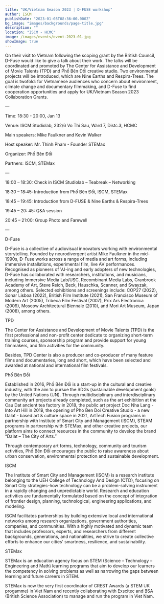 ```yaml
---
title: "UK/Vietnam Season 2023 | D-FUSE workshop"
author: ISCM
publishDate: "2023-01-05T08:36:00.000Z"
bg_image: "images/backgrounds/page-title.jpg"
description: "" 
location: "ISCM - HCMC"
image: /images/events/event-2023-01.jpg
showImage: true
---
```

On their visit to Vietnam following the scoping grant by the British Council, D-Fuse would like to give a talk about their work. The talks will be coordinated and promoted by The Center for Assistance and Development of Movie Talents (TPD) and Phố Bên Đồi creative studio. Two environmental projects will be introduced, which are Nine Earths and Respira-Trees. The goal is twofold: for Vietnamese audiences who concern about environment, climate change and documentary filmmaking, and D-Fuse to find cooperation opportunities and apply for UK/Vietnam Season 2023 Collaboration Grants.

—

Time: 18:30 - 20:00, Jan 13

Venue: ISCM Studiolab, 232/6 Vo Thi Sau, Ward 7, Distc.3, HCMC

Main speakers: Mike Faulkner and Kevin Walker

Host speaker: Mr. Thinh Pham - Founder STEMax

Organizer: Phố Bên Đồi

Partners: ISCM, STEMax

—

18:00 – 18:30: Check in ISCM Studiolab – Teabreak – Networking

18:30 – 18:45: Introduction from Phố Bên Đồi, ISCM, STEMax

18:45 – 19:45: Introduction from D-FUSE & Nine Earths & Respira-Trees

19:45 – 20: 45: Q&A session

20:45 – 21:00: Group Photo and Farewell

—

D-Fuse

D-Fuse is a collective of audiovisual innovators working with environmental storytelling. Founded by neurodivergent artist Mike Faulkner in the mid-1990s, D-Fuse works across a range of media and art forms, including immersive installations, experimental film, live AV performances. Recognised as pioneers of VJ-ing and early adopters of new technologies, D-Fuse has collaborated with researchers, institutions, and musicians, including Immersive Media Lab/USC, Recombinant Media Labs, Cranbrook Academy of Art, Steve Reich, Beck, Hauschka, Scanner, and Swayzak, among others. Selected exhibitions and screenings include: COP27 (2022), Sonar Lisboa (2022), British Film Institute (2021), San Francisco Museum of Modern Art (2005), Tribeca Film Festival (2007), Prix Ars Electronica (2009), Moscow Architectural Biennale (2010), and Mori Art Museum, Japan (2008), among others.

TPD

The Center for Assistance and Development of Movie Talents (TPD) is the first professional and non-profit center dedicate to organizing short-term training courses, sponsorship program and provide support for young filmmakers, and film activities for the community.

Besides, TPD Center is also a producer and co-producer of many feature films and documentaries, long and short, which have been selected and awarded at national and international film festivals.

Phố Bên Đồi

Established in 2016, Phố Bên Đồi is a start-up in the cultural and creative industry, with the aim to pursue the SDGs (sustainable development goals) by the United Nations (UN). Through multidisciplinary and interdisciplinary community art projects already completed, such as the art exhibition at the Cau Dat ancient tea factory in 2018, the public art project Doc Nha Lang - Into Art Hill in 2019, the opening of Pho Ben Doi Creative Studio - a new Dalat - based art & culture space in 2021, ArtTech Fusion programs in partnership with Institute of Smart City and Management (ISCM), STEAM programs in partnership with STEMax, and other creative projects, our platform aims to connect resources in the community to develop the brand “Dalat – The City of Arts.”

Through contemporary art forms, technology, community and tourism activities, Phố Bên Đồi encourages the public to raise awareness about urban conservation, environmental protection and sustainable development.

ISCM

The Institute of Smart City and Management (ISCM) is a research institute belonging to the UEH College of Technology And Design (CTD), focusing on Smart City strategies–how technology can be a problem-solving instrument in a rapidly changing and unpredictable world. Research and education activities are fundamentally formulated based on the concept of integration of frontier design, planning, technological, engineering applications, and modeling.

ISCM facilitates partnerships by building extensive local and international networks among research organizations, government authorities, companies, and communities. With a highly motivated and dynamic team that includes professors, experts, and researchers from different backgrounds, generations, and nationalities, we strive to create collective efforts to enhance our cities' smartness, resilience, and sustainability.

STEMax

STEMax is an education agency focus on STEM (Science – Technology – Engineering and Math) learning programs that aim to develop our learners the competency in solving problems as well as narrowing the gaps between learning and future careers in STEM.

STEMax is now the very first coordinator of CREST Awards (a STEM UK progamme) in Viet Nam and recently collaborating with Exscitec and BSA (British Science Association) to manage and run the program in Viet Nam.